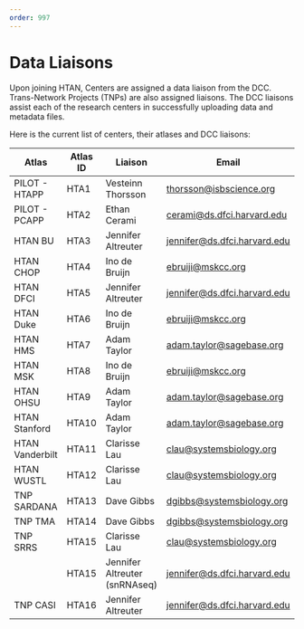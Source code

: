 ```yaml
---
order: 997
---
```


# Data Liaisons

Upon joining HTAN, Centers are assigned a data liaison from the DCC.  Trans-Network Projects (TNPs) are also assigned liaisons. The DCC liaisons assist each of the research centers in successfully uploading data and metadata files.  

Here is the current list of centers, their atlases and DCC liaisons:

| Atlas | Atlas ID | Liaison | Email |
|-------|----------|---------|-------|
| PILOT - HTAPP | HTA1 | Vesteinn Thorsson | thorsson@isbscience.org |
| PILOT - PCAPP | HTA2 | Ethan Cerami | cerami@ds.dfci.harvard.edu |
| HTAN BU | HTA3 | Jennifer Altreuter | jennifer@ds.dfci.harvard.edu | 
| HTAN CHOP | HTA4 | Ino de Bruijn | ebruiji@mskcc.org |
| HTAN DFCI | HTA5 | Jennifer Altreuter | jennifer@ds.dfci.harvard.edu | 
| HTAN Duke | HTA6 | Ino de Bruijn | ebruiji@mskcc.org |
| HTAN HMS | HTA7 | Adam Taylor | adam.taylor@sagebase.org |
| HTAN MSK | HTA8 | Ino de Bruijn | ebruiji@mskcc.org |
| HTAN OHSU | HTA9 | Adam Taylor | adam.taylor@sagebase.org |
| HTAN Stanford | HTA10 | Adam Taylor | adam.taylor@sagebase.org |
| HTAN Vanderbilt | HTA11 | Clarisse Lau | clau@systemsbiology.org |
| HTAN WUSTL | HTA12 | Clarisse Lau | clau@systemsbiology.org |
| TNP SARDANA | HTA13 | Dave Gibbs | dgibbs@systemsbiology.org |
| TNP TMA | HTA14 | Dave Gibbs | dgibbs@systemsbiology.org |
| TNP SRRS | HTA15 | Clarisse Lau | clau@systemsbiology.org |
|| HTA15 | Jennifer Altreuter (snRNAseq) | jennifer@ds.dfci.harvard.edu |
| TNP CASI | HTA16 | Jennifer Altreuter | jennifer@ds.dfci.harvard.edu |



